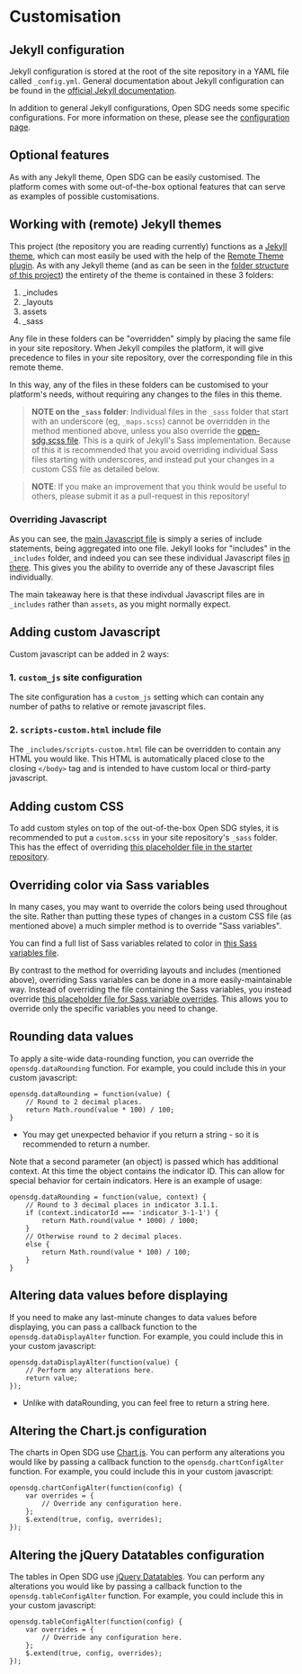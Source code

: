 <h1>Customisation</h1>

## Jekyll configuration

Jekyll configuration is stored at the root of the site repository in a YAML file called `_config.yml`. General documentation about Jekyll configuration can be found in the [official Jekyll documentation](https://jekyllrb.com/docs/configuration/).

In addition to general Jekyll configurations, Open SDG needs some specific configurations. For more information on these, please see the [configuration page](configuration.md).

## Optional features

As with any Jekyll theme, Open SDG can be easily customised. The platform comes with some out-of-the-box optional features that can serve as examples of possible customisations.

## Working with (remote) Jekyll themes

This project (the repository you are reading currently) functions as a [Jekyll theme](https://jekyllrb.com/docs/themes/), which can most easily be used with the help of the [Remote Theme plugin](https://github.com/benbalter/jekyll-remote-theme). As with any Jekyll theme (and as can be seen in the [folder structure of this project](https://github.com/open-sdg/open-sdg)) the entirety of the theme is contained in these 3 folders:

1. _includes
1. _layouts
1. assets
1. _sass

Any file in these folders can be "overridden" simply by placing the same file in your site repository. When Jekyll compiles the platform, it will give precedence to files in your site repository, over the corresponding file in this remote theme.

In this way, any of the files in these folders can be customised to your platform's needs, without requiring any changes to the files in this theme.

> **NOTE on the `_sass` folder**: Individual files in the `_sass` folder that start with an underscore (eg, `_maps.scss`) cannot be overridden in the method mentioned above, unless you also override the [open-sdg.scss file](https://github.com/open-sdg/open-sdg/blob/master/_sass/open-sdg.scss). This is a quirk of Jekyll's Sass implementation. Because of this it is recommended that you avoid overriding individual Sass files starting with underscores, and instead put your changes in a custom CSS file as detailed below.

> **NOTE**: If you make an improvement that you think would be useful to others, please
> submit it as a pull-request in this repository!

### Overriding Javascript

As you can see, the [main Javascript file](https://github.com/open-sdg/open-sdg/blob/master/assets/js/sdg.js) is simply a series of include statements, being aggregated into one file. Jekyll looks for "includes" in the `_includes` folder, and indeed you can see these individual Javascript files [in there](https://github.com/open-sdg/open-sdg/tree/master/_includes/assets/js). This gives you the ability to override any of these Javascript files individually.

The main takeaway here is that these indivdual Javascript files are in `_includes` rather than `assets`, as you might normally expect.

## Adding custom Javascript

Custom javascript can be added in 2 ways:

### 1. `custom_js` site configuration

The site configuration has a `custom_js` setting which can contain any number of paths to relative or remote javascript files.

### 2. `scripts-custom.html` include file

The `_includes/scripts-custom.html` file can be overridden to contain any HTML you would like. This HTML is automatically placed close to the closing `</body>` tag and is intended to have custom local or third-party javascript.

## Adding custom CSS

To add custom styles on top of the out-of-the-box Open SDG styles, it is recommended to put a `custom.scss` in your site repository's `_sass` folder. This has the effect of overriding [this placeholder file in the starter repository](https://github.com/open-sdg/open-sdg/blob/master/_sass/custom.scss).

## Overriding color via Sass variables

In many cases, you may want to override the colors being used throughout the site. Rather than putting these types of changes in a custom CSS file (as mentioned above) a much simpler method is to override "Sass variables".

You can find a full list of Sass variables related to color in [this Sass variables file](https://github.com/open-sdg/open-sdg/blob/master/_sass/variables/_colors.scss).

By contrast to the method for overriding layouts and includes (mentioned above), overriding Sass variables can be done in a more easily-maintainable way. Instead of overriding the file containing the Sass variables, you instead override [this placeholder file for Sass variable overrides](https://github.com/open-sdg/open-sdg/blob/master/_sass/variables.scss). This allows you to override only the specific variables you need to change.

## Rounding data values

To apply a site-wide data-rounding function, you can override the `opensdg.dataRounding` function. For example, you could include this in your custom javascript:

```
opensdg.dataRounding = function(value) {
    // Round to 2 decimal places.
    return Math.round(value * 100) / 100;
}
```

* You may get unexpected behavior if you return a string - so it is recommended to return a number.

Note that a second parameter (an object) is passed which has additional context. At this time the object contains the indicator ID. This can allow for special behavior for certain indicators. Here is an example of usage:

```
opensdg.dataRounding = function(value, context) {
    // Round to 3 decimal places in indicator 3.1.1.
    if (context.indicatorId === 'indicator_3-1-1') {
        return Math.round(value * 1000) / 1000;
    }
    // Otherwise round to 2 decimal places.
    else {
        return Math.round(value * 100) / 100;
    }
}
```

## Altering data values before displaying

If you need to make any last-minute changes to data values before displaying, you can pass a callback function to the `opensdg.dataDisplayAlter` function. For example, you could include this in your custom javascript:

```
opensdg.dataDisplayAlter(function(value) {
    // Perform any alterations here.
    return value;
});
```

* Unlike with dataRounding, you can feel free to return a string here.

## Altering the Chart.js configuration

The charts in Open SDG use [Chart.js](https://www.chartjs.org/). You can perform any alterations you would like by passing a callback function to the `opensdg.chartConfigAlter` function. For example, you could include this in your custom javascript:

```
opensdg.chartConfigAlter(function(config) {
    var overrides = {
        // Override any configuration here.
    };
    $.extend(true, config, overrides);
});
```

## Altering the jQuery Datatables configuration

The tables in Open SDG use [jQuery Datatables](https://datatables.net/). You can perform any alterations you would like by passing a callback function to the `opensdg.tableConfigAlter` function. For example, you could include this in your custom javascript:

```
opensdg.tableConfigAlter(function(config) {
    var overrides = {
        // Override any configuration here.
    };
    $.extend(true, config, overrides);
});
```
